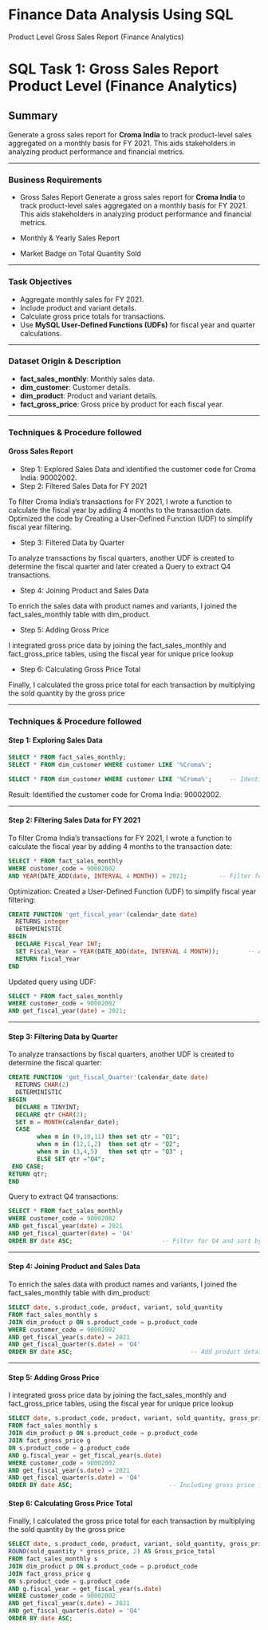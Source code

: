 

# Finance Data Analysis Using SQL

Product Level Gross Sales Report (Finance Analytics)



# SQL Task 1: Gross Sales Report Product Level (Finance Analytics)

## Summary

Generate a gross sales report for **Croma India** to track product-level sales aggregated on a monthly basis for FY 2021. This aids stakeholders in analyzing product performance and financial metrics.

---

### Business Requirements

- Gross Sales Report
Generate a gross sales report for **Croma India** to track product-level sales aggregated on a monthly basis for FY 2021. This aids stakeholders in analyzing product performance and financial metrics.

- Monthly & Yearly Sales Report
- Market Badge on Total Quantity Sold


---

### Task Objectives
- Aggregate monthly sales for FY 2021.
- Include product and variant details.
- Calculate gross price totals for transactions.
- Use **MySQL User-Defined Functions (UDFs)** for fiscal year and quarter calculations.

---

### Dataset Origin & Description


- **fact_sales_monthly**: Monthly sales data.
- **dim_customer**: Customer details.
- **dim_product**: Product and variant details.
- **fact_gross_price**: Gross price by product for each fiscal year.

---

### Techniques & Procedure followed


#### Gross Sales Report

- Step 1: Explored Sales Data and identified the customer code for Croma India: 90002002.
- Step 2: Filtered Sales Data for FY 2021

To filter Croma India’s transactions for FY 2021, I wrote a function to calculate the fiscal year by adding 4 months to the transaction date. 
Optimized the code by Creating a User-Defined Function (UDF) to simplify fiscal year filtering.

- Step 3: Filtered Data by Quarter

To analyze transactions by fiscal quarters, another UDF is created to determine the fiscal quarter and later created a Query to extract Q4 transactions.

- Step 4: Joining Product and Sales Data

To enrich the sales data with product names and variants, I joined the fact_sales_monthly table with dim_product. 

- Step 5: Adding Gross Price

I integrated gross price data by joining the fact_sales_monthly and fact_gross_price tables, using the fiscal year for unique price lookup

- Step 6: Calculating Gross Price Total

Finally, I calculated the gross price total for each transaction by multiplying the sold quantity by the gross price


---
### Techniques & Procedure followed


#### Step 1: Exploring Sales Data

```sql
SELECT * FROM fact_sales_monthly;
SELECT * FROM dim_customer WHERE customer LIKE '%Croma%';

SELECT * FROM dim_customer WHERE customer LIKE '%Croma%';     -- Identify customer code.

```

Result: Identified the customer code for Croma India: 90002002.

---

#### Step 2: Filtering Sales Data for FY 2021

To filter Croma India’s transactions for FY 2021, I wrote a function
to calculate the fiscal year by adding 4 months to the transaction date:

```sql
SELECT * FROM fact_sales_monthly 
WHERE customer_code = 90002002 
AND YEAR(DATE_ADD(date, INTERVAL 4 MONTH)) = 2021;         -- Filter for FY 2021.
```

Optimization: Created a User-Defined Function (UDF) to simplify fiscal year filtering:

```sql
CREATE FUNCTION 'get_fiscal_year'(calendar_date date)
  RETURNS integer
  DETERMINISTIC
BEGIN
  DECLARE Fiscal_Year INT;
  SET Fiscal_Year = YEAR(DATE_ADD(date, INTERVAL 4 MONTH));        -- Add 4 months to determine fiscal year.
  RETURN fiscal_Year
END
```

Updated query using UDF:

```sql
SELECT * FROM fact_sales_monthly 
WHERE customer_code = 90002002 
AND get_fiscal_year(date) = 2021;
```

---

#### Step 3: Filtering Data by Quarter

To analyze transactions by fiscal quarters, another UDF is created to determine the fiscal quarter:

```sql
CREATE FUNCTION 'get_fiscal_Quarter'(calendar_date date)
  RETURNS CHAR(2)
  DETERMINISTIC
BEGIN
  DECLARE m TINYINT;
  DECLARE qtr CHAR(2);
  SET m = MONTH(calendar_date);
  CASE                                                     
        when m in (9,10,11) then set qtr = "Q1";
        when m in (12,1,2)  then set qtr = "Q2";
        when m in (3,4,5)   then set qtr = "Q3" ;
        ELSE SET qtr ="Q4";
 END CASE;
RETURN qtr;
END         
```


Query to extract Q4 transactions:

```sql
SELECT * FROM fact_sales_monthly 
WHERE customer_code = 90002002 
AND get_fiscal_year(date) = 2021 
AND get_fiscal_quarter(date) = 'Q4'
ORDER BY date ASC;                         -- Filter for Q4 and sort by date.
```
---

#### Step 4: Joining Product and Sales Data

To enrich the sales data with product names and variants, I joined the fact_sales_monthly table with dim_product:

```sql
SELECT date, s.product_code, product, variant, sold_quantity
FROM fact_sales_monthly s
JOIN dim_product p ON s.product_code = p.product_code
WHERE customer_code = 90002002 
AND get_fiscal_year(s.date) = 2021 
AND get_fiscal_quarter(s.date) = 'Q4'
ORDER BY date ASC;                                 -- Add product details for Q4 transactions.
```

---

#### Step 5: Adding Gross Price

I integrated gross price data by joining the fact_sales_monthly and fact_gross_price tables, using the fiscal year for unique price lookup

```sql
SELECT date, s.product_code, product, variant, sold_quantity, gross_price
FROM fact_sales_monthly s
JOIN dim_product p ON s.product_code = p.product_code
JOIN fact_gross_price g 
ON s.product_code = g.product_code 
AND g.fiscal_year = get_fiscal_year(s.date)
WHERE customer_code = 90002002 
AND get_fiscal_year(s.date) = 2021 
AND get_fiscal_quarter(s.date) = 'Q4'
ORDER BY date ASC;                           -- Including gross price for each transaction.
```

#### Step 6: Calculating Gross Price Total

Finally, I calculated the gross price total for each transaction by multiplying the sold quantity by the gross price

```sql
SELECT date, s.product_code, product, variant, sold_quantity, gross_price,              -- Calculating and displaying gross price total for each transaction.
ROUND(sold_quantity * gross_price, 2) AS Gross_price_total
FROM fact_sales_monthly s
JOIN dim_product p ON s.product_code = p.product_code
JOIN fact_gross_price g 
ON s.product_code = g.product_code 
AND g.fiscal_year = get_fiscal_year(s.date)
WHERE customer_code = 90002002 
AND get_fiscal_year(s.date) = 2021 
AND get_fiscal_quarter(s.date) = 'Q4'
ORDER BY date ASC;
```
  
